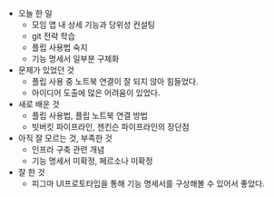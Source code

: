 - 오늘 한 일
    - 모임 앱 내 상세 기능과 당위성 컨설팅
    - git 전략 학습
    - 플립 사용법 숙지
    - 기능 명세서 일부분 구체화
- 문제가 있었던 것
    - 플립 사용 중 노트북 연결이 잘 되지 않아 힘들었다.
    - 아이디어 도출에 많은 어려움이 있었다.
- 새로 배운 것
    - 플립 사용법, 플립 노트북 연결 방법
    - 빗버킷 파이프라인, 젠킨슨 파이프라인의 장단점
- 아직 잘 모르는 것, 부족한 것
    - 인프라 구축 관련 개념
    - 기능 명세서 미확정, 페르소나 미확정
- 잘 한 것
    - 피그마 UI프로토타입을 통해 기능 명세서를 구상해볼 수 있어서 좋았다.
